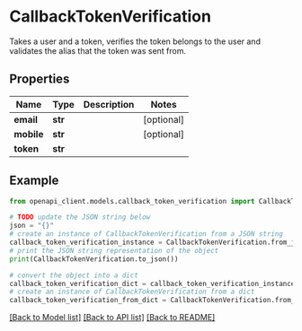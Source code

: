 # CallbackTokenVerification

Takes a user and a token, verifies the token belongs to the user and validates the alias that the token was sent from.

## Properties

Name | Type | Description | Notes
------------ | ------------- | ------------- | -------------
**email** | **str** |  | [optional] 
**mobile** | **str** |  | [optional] 
**token** | **str** |  | 

## Example

```python
from openapi_client.models.callback_token_verification import CallbackTokenVerification

# TODO update the JSON string below
json = "{}"
# create an instance of CallbackTokenVerification from a JSON string
callback_token_verification_instance = CallbackTokenVerification.from_json(json)
# print the JSON string representation of the object
print(CallbackTokenVerification.to_json())

# convert the object into a dict
callback_token_verification_dict = callback_token_verification_instance.to_dict()
# create an instance of CallbackTokenVerification from a dict
callback_token_verification_from_dict = CallbackTokenVerification.from_dict(callback_token_verification_dict)
```
[[Back to Model list]](../README.md#documentation-for-models) [[Back to API list]](../README.md#documentation-for-api-endpoints) [[Back to README]](../README.md)


